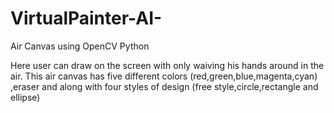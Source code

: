 # VirtualPainter-AI-
Air Canvas using OpenCV Python

Here user can draw on the screen with only waiving his hands around in the air.
This air canvas has five different colors (red,green,blue,magenta,cyan) ,eraser and along with four styles of design (free style,circle,rectangle and ellipse)
